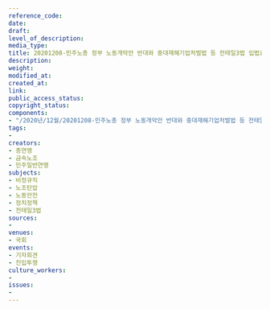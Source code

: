 ```yaml
---
reference_code: 
date: 
draft: 
level_of_description: 
media_type: 
title: 20201208-민주노총 정부 노동개악안 반대와 중대재해기업처벌법 등 전태일3법 입법요구 국회 기자회견
description: 
weight: 
modified_at: 
created_at: 
link: 
public_access_status: 
copyright_status: 
components:
- "/2020년/12월/20201208-민주노총 정부 노동개악안 반대와 중대재해기업처벌법 등 전태일3법 입법요구 국회 기자회견/1280_PIG3460.jpg"
tags:
- 
creators:
- 총연맹
- 금속노조
- 민주일반연맹
subjects:
- 비정규직
- 노조탄압
- 노동안전
- 정치정책
- 전태일3법
sources:
- 
venues:
- 국회
events:
- 기자회견
- 진입투쟁
culture_workers:
- 
issues:
- 
---
```

